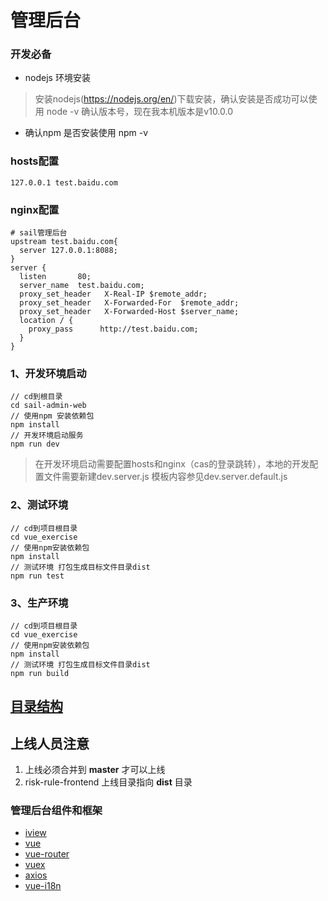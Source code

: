 # 管理后台

### 开发必备
* nodejs 环境安装
> 安装nodejs(https://nodejs.org/en/)下载安装，确认安装是否成功可以使用 node -v 确认版本号，现在我本机版本是v10.0.0
* 确认npm 是否安装使用 npm -v 


### hosts配置
```
127.0.0.1 test.baidu.com
```

### nginx配置
```
# sail管理后台
upstream test.baidu.com{
  server 127.0.0.1:8088;
}
server {
  listen       80;
  server_name  test.baidu.com;
  proxy_set_header   X-Real-IP $remote_addr;
  proxy_set_header   X-Forwarded-For  $remote_addr;
  proxy_set_header   X-Forwarded-Host $server_name;
  location / {
    proxy_pass      http://test.baidu.com;
  }
}
```


### 1、开发环境启动
```
// cd到根目录
cd sail-admin-web
// 使用npm 安装依赖包
npm install
// 开发环境启动服务
npm run dev
```
> 在开发环境启动需要配置hosts和nginx（cas的登录跳转），本地的开发配置文件需要新建dev.server.js 模板内容参见dev.server.default.js

### 2、测试环境
```
// cd到项目根目录
cd vue_exercise
// 使用npm安装依赖包
npm install
// 测试环境 打包生成目标文件目录dist
npm run test
```

### 3、生产环境
```
// cd到项目根目录
cd vue_exercise
// 使用npm安装依赖包
npm install
// 测试环境 打包生成目标文件目录dist
npm run build
```
## [目录结构](./GATALOG.md)

## 上线人员注意

1. 上线必须合并到 **master** 才可以上线
2. risk-rule-frontend 上线目录指向 **dist** 目录


### 管理后台组件和框架
* [iview](https://www.iviewui.com/)
* [vue](https://cn.vuejs.org/index.html)
* [vue-router](https://router.vuejs.org/zh/)
* [vuex](https://vuex.vuejs.org/zh/)
* [axios](https://github.com/axios/axios)
* [vue-i18n](http://kazupon.github.io/vue-i18n/zh/guide/messages.html#%E7%BB%93%E6%9E%84)
